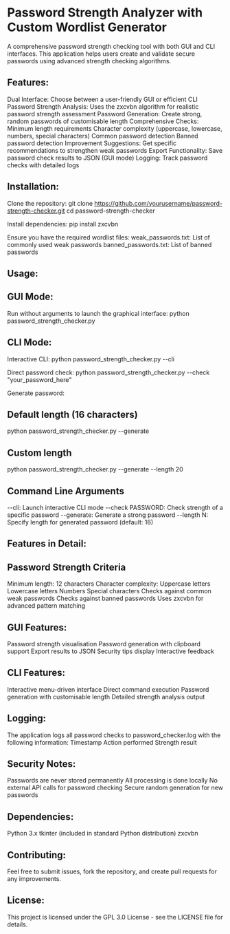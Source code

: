 # Password Strength Analyzer with Custom Wordlist Generator
A comprehensive password strength checking tool with both GUI and CLI interfaces. This application helps users create and validate secure passwords using advanced strength checking algorithms.

## Features:
Dual Interface: Choose between a user-friendly GUI or efficient CLI
Password Strength Analysis: Uses the zxcvbn algorithm for realistic password strength assessment
Password Generation: Create strong, random passwords of customisable length
Comprehensive Checks:
Minimum length requirements
Character complexity (uppercase, lowercase, numbers, special characters)
Common password detection
Banned password detection
Improvement Suggestions: Get specific recommendations to strengthen weak passwords
Export Functionality: Save password check results to JSON (GUI mode)
Logging: Track password checks with detailed logs

## Installation:
Clone the repository:
git clone https://github.com/yourusername/password-strength-checker.git
cd password-strength-checker

Install dependencies:
pip install zxcvbn

Ensure you have the required wordlist files:
weak_passwords.txt: List of commonly used weak passwords
banned_passwords.txt: List of banned passwords
## Usage:
## GUI Mode:
Run without arguments to launch the graphical interface:
python password_strength_checker.py

## CLI Mode:
Interactive CLI:
python password_strength_checker.py --cli

Direct password check:
python password_strength_checker.py --check "your_password_here"

Generate password:
## Default length (16 characters)
python password_strength_checker.py --generate

## Custom length
python password_strength_checker.py --generate --length 20

## Command Line Arguments
--cli: Launch interactive CLI mode
--check PASSWORD: Check strength of a specific password
--generate: Generate a strong password
--length N: Specify length for generated password (default: 16)

## Features in Detail:
## Password Strength Criteria
Minimum length: 12 characters
Character complexity:
Uppercase letters
Lowercase letters
Numbers
Special characters
Checks against common weak passwords
Checks against banned passwords
Uses zxcvbn for advanced pattern matching

## GUI Features:
Password strength visualisation
Password generation with clipboard support
Export results to JSON
Security tips display
Interactive feedback

## CLI Features:
Interactive menu-driven interface
Direct command execution
Password generation with customisable length
Detailed strength analysis output

## Logging:
The application logs all password checks to password_checker.log with the following information:
Timestamp
Action performed
Strength result

## Security Notes:
Passwords are never stored permanently
All processing is done locally
No external API calls for password checking
Secure random generation for new passwords

## Dependencies:
Python 3.x
tkinter (included in standard Python distribution)
zxcvbn

## Contributing:
Feel free to submit issues, fork the repository, and create pull requests for any improvements.

## License:
This project is licensed under the GPL 3.0 License - see the LICENSE file for details.

